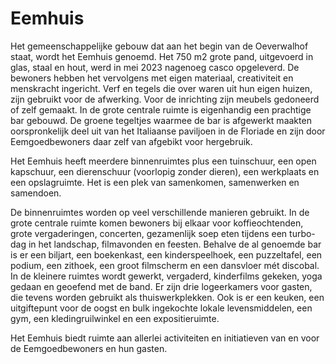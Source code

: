 # Eemhuis

Het gemeenschappelijke gebouw dat aan het begin van de Oeverwalhof staat, wordt het Eemhuis genoemd. Het 750 m2 grote pand, uitgevoerd in glas, staal en hout, werd in mei 2023 nagenoeg casco opgeleverd. De bewoners hebben het vervolgens met eigen materiaal, creativiteit en menskracht ingericht. Verf en tegels die over waren uit hun eigen huizen, zijn gebruikt voor de afwerking. Voor de inrichting zijn meubels gedoneerd of zelf gemaakt. In de grote centrale ruimte is eigenhandig een prachtige bar gebouwd. De groene tegeltjes waarmee de bar is afgewerkt maakten oorspronkelijk deel uit van het Italiaanse paviljoen in de Floriade en zijn door Eemgoedbewoners daar zelf van afgebikt voor hergebruik.

Het Eemhuis heeft meerdere binnenruimtes plus een tuinschuur, een open kapschuur, een dierenschuur (voorlopig zonder dieren), een werkplaats en een opslagruimte. Het is een plek van samenkomen, samenwerken en samendoen.

De binnenruimtes worden op veel verschillende manieren gebruikt. In de grote centrale ruimte komen bewoners bij elkaar voor koffieochtenden, grote vergaderingen, concerten, gezamenlijk soep eten tijdens een turbo-dag in het landschap, filmavonden en feesten. Behalve de al genoemde bar is er een biljart, een boekenkast, een kinderspeelhoek, een puzzeltafel, een podium, een zithoek, een groot filmscherm en een dansvloer mét discobal. In de kleinere ruimtes wordt gewerkt, vergaderd, kinderfilms gekeken, yoga gedaan en geoefend met de band. Er zijn drie logeerkamers voor gasten, die tevens worden gebruikt als thuiswerkplekken. Ook is er een keuken, een uitgiftepunt voor de oogst en bulk ingekochte lokale levensmiddelen, een gym, een kledingruilwinkel en een expositieruimte.

Het Eemhuis biedt ruimte aan allerlei activiteiten en initiatieven van en voor de Eemgoedbewoners en hun gasten.
